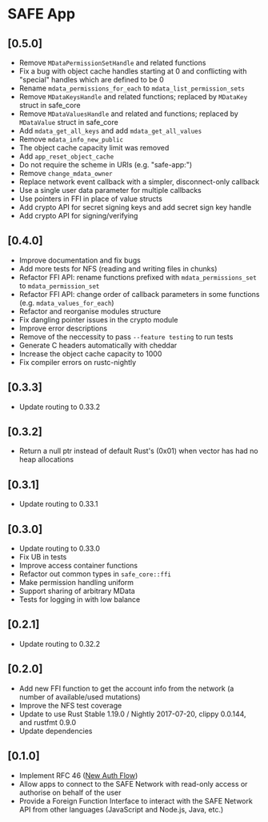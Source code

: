 # SAFE App

## [0.5.0]
- Remove `MDataPermissionSetHandle` and related functions
- Fix a bug with object cache handles starting at 0 and conflicting with "special" handles which are defined to be 0
- Rename `mdata_permissions_for_each` to `mdata_list_permission_sets`
- Remove `MDataKeysHandle` and related functions; replaced by `MDataKey` struct in safe_core
- Remove `MDataValuesHandle` and related and functions; replaced by `MDataValue` struct in safe_core
- Add `mdata_get_all_keys` and add `mdata_get_all_values`
- Remove `mdata_info_new_public`
- The object cache capacity limit was removed
- Add `app_reset_object_cache`
- Do not require the scheme in URIs (e.g. "safe-app:")
- Remove `change_mdata_owner`
- Replace network event callback with a simpler, disconnect-only callback
- Use a single user data parameter for multiple callbacks
- Use pointers in FFI in place of value structs
- Add crypto API for secret signing keys and add secret sign key handle
- Add crypto API for signing/verifying

## [0.4.0]
- Improve documentation and fix bugs
- Add more tests for NFS (reading and writing files in chunks)
- Refactor FFI API: rename functions prefixed with `mdata_permissions_set` to `mdata_permission_set`
- Refactor FFI API: change order of callback parameters in some functions (e.g. `mdata_values_for_each`)
- Refactor and reorganise modules structure
- Fix dangling pointer issues in the crypto module
- Improve error descriptions
- Remove of the neccessity to pass `--feature testing` to run tests
- Generate C headers automatically with cheddar
- Increase the object cache capacity to 1000
- Fix compiler errors on rustc-nightly

## [0.3.3]
- Update routing to 0.33.2

## [0.3.2]
- Return a null ptr instead of default Rust's (0x01) when vector has had no heap allocations

## [0.3.1]
- Update routing to 0.33.1

## [0.3.0]
- Update routing to 0.33.0
- Fix UB in tests
- Improve access container functions
- Refactor out common types in `safe_core::ffi`
- Make permission handling uniform
- Support sharing of arbitrary MData
- Tests for logging in with low balance

## [0.2.1]
- Update routing to 0.32.2

## [0.2.0]
- Add new FFI function to get the account info from the network (a number of available/used mutations)
- Improve the NFS test coverage
- Update to use Rust Stable 1.19.0 / Nightly 2017-07-20, clippy 0.0.144, and rustfmt 0.9.0
- Update dependencies

## [0.1.0]
- Implement RFC 46 ([New Auth Flow](https://github.com/maidsafe/rfcs/blob/master/text/0046-new-auth-flow/0046-new-auth-flow.md))
- Allow apps to connect to the SAFE Network with read-only access or authorise on behalf of the user
- Provide a Foreign Function Interface to interact with the SAFE Network API from other languages (JavaScript and Node.js, Java, etc.)
